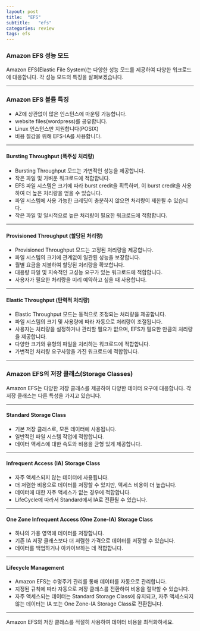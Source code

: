 ```yaml
---
layout: post
title:  "EFS"
subtitle:   "efs"
categories: review
tags: efs
---
```



### Amazon EFS 성능 모드

Amazon EFS(Elastic File System)는 다양한 성능 모드를 제공하여 다양한 워크로드에 대응합니다. 각 성능 모드의 특징을 살펴보겠습니다.

---

### Amazon EFS 볼륨 특징
- AZ에 상관없이 많은 인스턴스에 마운팅 가능합니다.
- website files(wordpress)를 공유합니다.
- Linux 인스턴스만 지원합니다(POSIX)
- 비용 절감을 위해 EFS-IA를 사용합니다.

---

#### Bursting Throughput (폭주성 처리량)

- Bursting Throughput 모드는 가변적인 성능을 제공합니다.
- 작은 파일 및 가벼운 워크로드에 적합합니다.
- EFS 파일 시스템은 크기에 따라 burst credit을 획득하며, 이 burst credit을 사용하여 더 높은 처리량을 얻을 수 있습니다.
- 파일 시스템에 사용 가능한 크레딧이 충분하지 않으면 처리량이 제한될 수 있습니다.
- 작은 파일 및 일시적으로 높은 처리량이 필요한 워크로드에 적합합니다.

---

#### Provisioned Throughput (할당된 처리량)

- Provisioned Throughput 모드는 고정된 처리량을 제공합니다.
- 파일 시스템의 크기에 관계없이 일관된 성능을 보장합니다.
- 월별 요금을 지불하여 할당된 처리량을 확보합니다.
- 대용량 파일 및 지속적인 고성능 요구가 있는 워크로드에 적합합니다.
- 사용자가 필요한 처리량을 미리 예약하고 싶을 때 사용합니다.

---

#### Elastic Throughput (탄력적 처리량)

- Elastic Throughput 모드는 동적으로 조정되는 처리량을 제공합니다.
- 파일 시스템의 크기 및 사용량에 따라 자동으로 처리량이 조절됩니다.
- 사용자는 처리량을 설정하거나 관리할 필요가 없으며, EFS가 필요한 만큼의 처리량을 제공합니다.
- 다양한 크기와 유형의 파일을 처리하는 워크로드에 적합합니다.
- 가변적인 처리량 요구사항을 가진 워크로드에 적합합니다.

---

### Amazon EFS의 저장 클래스(Storage Classes)

Amazon EFS는 다양한 저장 클래스를 제공하여 다양한 데이터 요구에 대응합니다. 각 저장 클래스는 다른 특성을 가지고 있습니다.

---

#### Standard Storage Class

- 기본 저장 클래스로, 모든 데이터에 사용됩니다.
- 일반적인 파일 시스템 작업에 적합합니다.
- 데이터 액세스에 대한 속도와 비용을 균형 있게 제공합니다.

---

#### Infrequent Access (IA) Storage Class

- 자주 액세스되지 않는 데이터에 사용됩니다.
- 더 저렴한 비용으로 데이터를 저장할 수 있지만, 액세스 비용이 더 높습니다.
- 데이터에 대한 자주 액세스가 없는 경우에 적합합니다.
- LifeCycle에 따라서 Standard에서 IA로 전환될 수 있습니다.

---

#### One Zone Infrequent Access (One Zone-IA) Storage Class

- 하나의 가용 영역에 데이터를 저장합니다.
- 기존 IA 저장 클래스보다 더 저렴한 가격으로 데이터를 저장할 수 있습니다.
- 데이터를 백업하거나 아카이브하는 데 적합합니다.

---

#### Lifecycle Management

- Amazon EFS는 수명주기 관리를 통해 데이터를 자동으로 관리합니다.
- 지정된 규칙에 따라 자동으로 저장 클래스를 전환하여 비용을 절약할 수 있습니다.
- 자주 액세스되는 데이터는 Standard Storage Class에 유지되고, 자주 액세스되지 않는 데이터는 IA 또는 One Zone-IA Storage Class로 전환됩니다.

---

Amazon EFS의 저장 클래스를 적절히 사용하여 데이터 비용을 최적화하세요.
